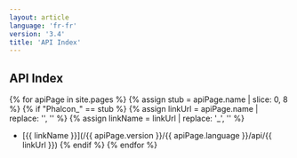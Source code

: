 ```yaml
---
layout: article
language: 'fr-fr'
version: '3.4'
title: 'API Index'
---
```

## API Index
{% for apiPage in site.pages %}
    {% assign stub = apiPage.name | slice: 0, 8 %}
    {% if "Phalcon_" == stub %}
    {% assign linkUrl  = apiPage.name | replace: '', '' %}
    {% assign linkName = linkUrl | replace: '_', '\' %}
* [{{ linkName }}](/{{ apiPage.version }}/{{ apiPage.language }}/api/{{ linkUrl }})
    {% endif %}
{% endfor %}